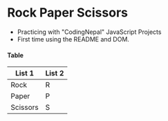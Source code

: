 # Rock Paper Scissors
- Practicing with "CodingNepal" JavaScript Projects
-  First time using the README and DOM.

#### Table
List 1   | List 2
---------|------
Rock     | R
Paper    | P 
Scissors | S
